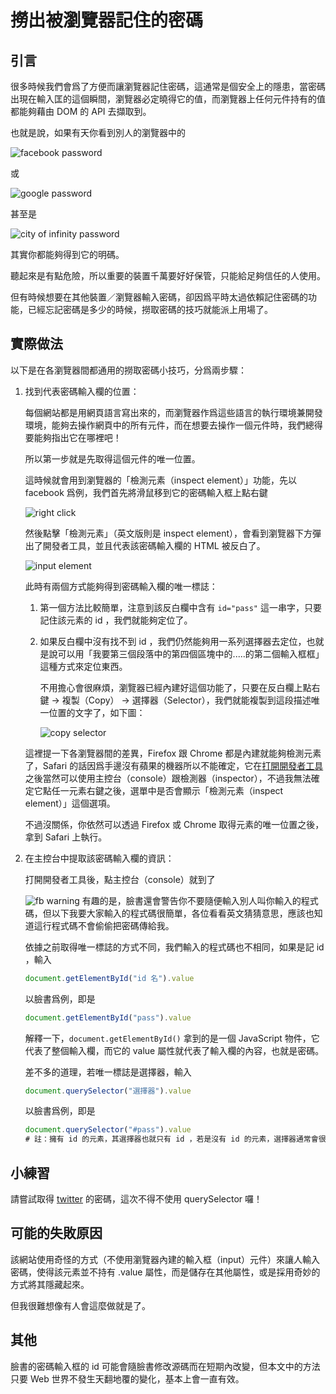 # 撈出被瀏覽器記住的密碼

## 引言

很多時候我們會爲了方便而讓瀏覽器記住密碼，這通常是個安全上的隱患，當密碼出現在輸入匡的這個瞬間，瀏覽器必定曉得它的值，而瀏覽器上任何元件持有的值都能夠藉由 DOM 的 API 去擷取到。

也就是說，如果有天你看到別人的瀏覽器中的

![facebook password](https://i.imgur.com/ivmM8Py.png)

或

![google password](https://i.imgur.com/C9NTTga.png)

甚至是

![city of infinity password](https://i.imgur.com/ltyZ56D.png)

其實你都能夠得到它的明碼。

聽起來是有點危險，所以重要的裝置千萬要好好保管，只能給足夠信任的人使用。

但有時候想要在其他裝置／瀏覽器輸入密碼，卻因爲平時太過依賴記住密碼的功能，已經忘記密碼是多少的時候，撈取密碼的技巧就能派上用場了。

## 實際做法

以下是在各瀏覽器間都通用的撈取密碼小技巧，分爲兩步驟：

1. 找到代表密碼輸入欄的位置：

	每個網站都是用網頁語言寫出來的，而瀏覽器作爲這些語言的執行環境兼開發環境，能夠去操作網頁中的所有元件，而在想要去操作一個元件時，我們總得要能夠指出它在哪裡吧！

	所以第一步就是先取得這個元件的唯一位置。

	這時候就會用到瀏覽器的「檢測元素（inspect element）」功能，先以 facebook 爲例，我們首先將滑鼠移到它的密碼輸入框上點右鍵

	![right click](https://i.imgur.com/mkT4B97.png)

	然後點擊「檢測元素」（英文版則是 inspect element），會看到瀏覽器下方彈出了開發者工具，並且代表該密碼輸入欄的 HTML 被反白了。

	![input element](https://i.imgur.com/l3ETaly.png)

	此時有兩個方式能夠得到密碼輸入欄的唯一標誌：

	1. 第一個方法比較簡單，注意到該反白欄中含有 `id="pass"` 這一串字，只要記住該元素的 id ，我們就能夠定位了。 

	2. 如果反白欄中沒有找不到 id ，我們仍然能夠用一系列選擇器去定位，也就是說可以用「我要第三個段落中的第四個區塊中的.....的第二個輸入框框」這種方式來定位東西。

		不用擔心會很麻煩，瀏覽器已經內建好這個功能了，只要在反白欄上點右鍵 -> 複製（Copy） -> 選擇器（Selector），我們就能複製到這段描述唯一位置的文字了，如下圖：

		![copy selector](https://i.imgur.com/CpeS0C2.png)
	
	這裡提一下各瀏覽器間的差異，Firefox 跟 Chrome 都是內建就能夠檢測元素了，Safari 的話因爲手邊沒有蘋果的機器所以不能確定，它在[打開開發者工具](https://apple.stackexchange.com/questions/139767/inspect-element-in-safari?utm_medium=organic&utm_source=google_rich_qa&utm_campaign=google_rich_qa)之後當然可以使用主控台（console）跟檢測器（inspector），不過我無法確定它點任一元素右鍵之後，選單中是否會顯示「檢測元素（inspect element）」這個選項。

	不過沒關係，你依然可以透過 Firefox 或 Chrome 取得元素的唯一位置之後，拿到 Safari 上執行。


2. 在主控台中提取該密碼輸入欄的資訊：

	打開開發者工具後，點主控台（console）就到了

	![fb warning](https://i.imgur.com/3rFBeZc.png)
	有趣的是，臉書還會警告你不要隨便輸入別人叫你輸入的程式碼，但以下我要大家輸入的程式碼很簡單，各位看看英文猜猜意思，應該也知道這行程式碼不會偷偷把密碼傳給我。

	依據之前取得唯一標誌的方式不同，我們輸入的程式碼也不相同，如果是記 id ，輸入
	``` js
	document.getElementById("id 名").value
	```
	以臉書爲例，即是
	``` js
	document.getElementById("pass").value
	```

	解釋一下，`document.getElementById()` 拿到的是一個 JavaScript 物件，它代表了整個輸入欄，而它的 value 屬性就代表了輸入欄的內容，也就是密碼。

	差不多的道理，若唯一標誌是選擇器，輸入
	``` js
	document.querySelector("選擇器").value
	```
	以臉書爲例，即是
	``` js
	document.querySelector("#pass").value
	# 註：擁有 id 的元素，其選擇器也就只有 id ，若是沒有 id 的元素，選擇器通常會很長
	```


## 小練習

請嘗試取得 [twitter](https://twitter.com/login) 的密碼，這次不得不使用 querySelector 囉！

## 可能的失敗原因
該網站使用奇怪的方式（不使用瀏覽器內建的輸入框（input）元件）來讓人輸入密碼，使得該元素並不持有 .value 屬性，而是儲存在其他屬性，或是採用奇妙的方式將其隱藏起來。

但我很難想像有人會這麼做就是了。

## 其他

臉書的密碼輸入框的 id 可能會隨臉書修改源碼而在短期內改變，但本文中的方法只要 Web 世界不發生天翻地覆的變化，基本上會一直有效。
